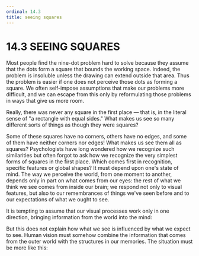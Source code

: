 ```yaml
---
ordinal: 14.3
title: seeing squares
---
```


# 14.3 SEEING SQUARES

Most people find the nine-dot problem hard to solve because they assume that the dots form a square that bounds the working space. Indeed, the problem is insoluble unless the drawing can extend outside that area. Thus the problem is easier if one does not perceive those dots as forming a square. We often self-impose assumptions that make our problems more difficult, and we can escape from this only by reformulating those problems in ways that give us more room.

Really, there was never any square in the first place &mdash; that is, in the literal sense of "a rectangle with equal sides." What makes us see so many different sorts of things as though they were squares?

Some of these squares have no corners, others have no edges, and some of them have neither corners nor edges! What makes us see them all as squares? Psychologists have long wondered how we recognize such similarities but often forgot to ask how we recognize the very simplest forms of squares in the first place. Which comes first in recognition, specific features or global shapes? It must depend upon one's state of mind. The way we perceive the world, from one moment to another, depends only in part on what comes from our eyes: the rest of what we think we see comes from inside our brain; we respond not only to visual features, but also to our remembrances of things we've seen before and to our expectations of what we ought to see.

It is tempting to assume that our visual processes work only in one direction, bringing information from the world into the mind:

But this does not explain how what we see is influenced by what we expect to see. Human vision must somehow combine the information that comes from the outer world with the structures in our memories. The situation must be more like this:
